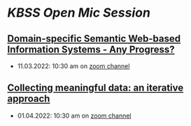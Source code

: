 # ***KBSS Open Mic Session***
## [Domain-specific Semantic Web-based Information Systems - Any Progress?](https://github.com/ahmadjana/kbss-website/blob/patch-1/_pages/seminar1.md)
  - 11.03.2022: 10:30 am on  [zoom channel](https://feectu.zoom.us/j/668775388)
## [Collecting meaningful data: an iterative approach]()
- 01.04.2022: 10:30 am on  [zoom channel](https://feectu.zoom.us/j/668775388)
